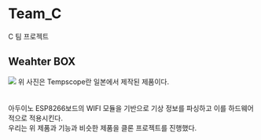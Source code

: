 # Team_C
C 팀 프로젝트 

## Weahter BOX
<img src="https://i1.wp.com/metro.co.uk/wp-content/uploads/2015/06/weather-1.gif?quality=90&strip=all&zoom=1&resize=540%2C303&ssl=1">
위 사진은 Tempscope란 일본에서 제작된 제품이다.<br><br><br>
아두이노 ESP8266보드의 WIFI 모듈을 기반으로 기상 정보를 파싱하고 이를 하드웨어적으로 적용시킨다.<br>
우리는 위 제품과 기능과 비슷한 제품을 클론 프로젝트를 진행했다.
